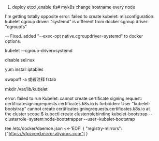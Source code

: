 1. deploy etcd ,enable tls# myk8s
 change hostname every node

I'm getting totally opposite error: failed to create kubelet: misconfiguration: kubelet cgroup driver: "systemd" is different from docker cgroup driver: "cgroupfs"

-- Fixed. added "--exec-opt native.cgroupdriver=systemd" to docker options.

kubelet   --cgroup-driver=systemd 

 disable selinux

 yum install iptables

swapoff -a 或者注释 fstab


mkdir /var/lib/kubelet


error: failed to run Kubelet: cannot create certificate signing request: certificatesigningrequests.certificates.k8s.io is forbidden: User "kubelet-bootstrap" cannot create certificatesigningrequests.certificates.k8s.io at the cluster scope
$ kubectl create clusterrolebinding kubelet-bootstrap --clusterrole=system:node-bootstrapper --user=kubelet-bootstrap

tee /etc/docker/daemon.json <<-'EOF'
{
  "registry-mirrors": ["https://vfpzcerd.mirror.aliyuncs.com"]
}